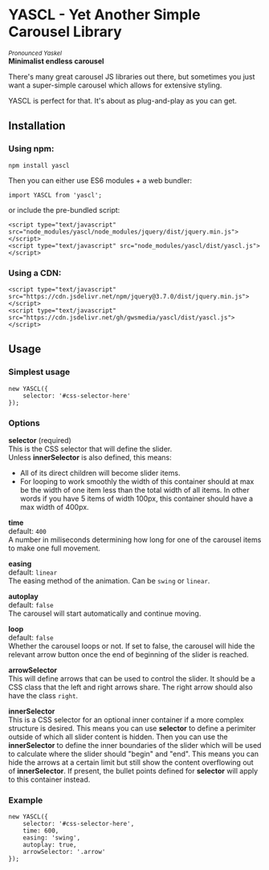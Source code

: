 # YASCL - Yet Another Simple Carousel Library
<sup>_Pronounced Yaskel_</sup>  
**Minimalist endless carousel**

There's many great carousel JS libraries out there, but sometimes you just want a super-simple carousel which allows for extensive styling.

YASCL is perfect for that. It's about as plug-and-play as you can get.

## Installation
### Using npm:
```
npm install yascl
```

Then you can either use ES6 modules + a web bundler:
```
import YASCL from 'yascl';
```

or include the pre-bundled script:

```
<script type="text/javascript" src="node_modules/yascl/node_modules/jquery/dist/jquery.min.js"></script>
<script type="text/javascript" src="node_modules/yascl/dist/yascl.js"></script>
```

### Using a CDN:
```
<script type="text/javascript" src="https://cdn.jsdelivr.net/npm/jquery@3.7.0/dist/jquery.min.js"></script>
<script type="text/javascript" src="https://cdn.jsdelivr.net/gh/gwsmedia/yascl/dist/yascl.js"></script>
```

## Usage
### Simplest usage
```
new YASCL({
	selector: '#css-selector-here'
});
```

### Options
**selector** (required)  
This is the CSS selector that will define the slider.  
Unless **innerSelector** is also defined, this means:

- All of its direct children will become slider items.
- For looping to work smoothly the width of this container should at max be the width of one item less than the total width of all items.
In other words if you have 5 items of width 100px, this container should have a max width of 400px.

**time**  
default: `400`  
A number in miliseconds determining how long for one of the carousel items to make one full movement.

**easing**  
default: `linear`  
The easing method of the animation. Can be `swing` or `linear`.

**autoplay**  
default: `false`  
The carousel will start automatically and continue moving.

**loop**  
default: `false`  
Whether the carousel loops or not. If set to false, the carousel will hide the relevant arrow button once the end of beginning of the slider is reached.

**arrowSelector**  
This will define arrows that can be used to control the slider. It should be a CSS class that the left and
right arrows share. The right arrow should also have the class `right`.

**innerSelector**  
This is a CSS selector for an optional inner container if a more complex structure is desired. This means you can use **selector** to define a perimiter
outside of which all slider content is hidden. Then you can use the **innerSelector** to define the inner boundaries of the slider which will be used to 
calculate where the slider should "begin" and "end". This means you can hide the arrows at a certain limit but still show the content overflowing out of 
**innerSelector**. If present, the bullet points defined for **selector** will apply to this container instead.

### Example
```
new YASCL({
	selector: '#css-selector-here',
	time: 600,
	easing: 'swing',
	autoplay: true,
	arrowSelector: '.arrow'
});
```
